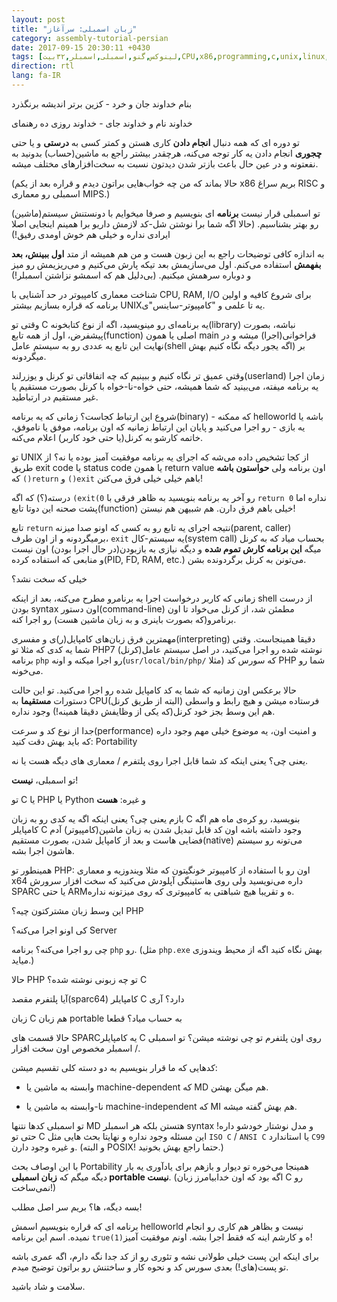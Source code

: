 ```yaml
---
layout: post
title: "زبان اسمبلی:‌ سرآغاز"
category: assembly-tutorial-persian
date: 2017-09-15 20:30:11 +0430
tags: [لینوکس,گنو,اسمبلی,اسمبلر,۳۲بیت,CPU,x86,programming,c,unix,linux,assembly]
direction: rtl
lang: fa-IR
---
```

بنام خداوند جان و خرد - کزین برتر اندیشه برنگذرد

خداوند نام و خداوند جای - خداوند روزی ده رهنمای

تو دوره ای که همه دنبال **انجام دادن** کاری هستن و کمتر کسی به **درستی** و یا
 حتی **چجوری** انجام دادن یه کار توجه می‌کنه، هرچقدر بیشتر راجع به ماشین(حساب)
 بدونید به نفعتونه و در عین حال باعث بازتر شدن دیدتون نسبت به سخت‌افزارهای
 مختلف میشه.

(حالا بماند که من چه خواب‌هایی براتون دیدم و قراره بعد از یکم x86 بریم سراغ RISC
 و اسمبلی رو معماری MIPS.)

تو اسمبلی قرار نیست **برنامه** ای بنویسیم و صرفا میخوایم با دونستنش سیستم(ماشین)
 رو بهتر بشناسیم. (حالا اگه شما برا نوشتن شل-کد لازمش داریو برا همینم اینجایی
 اصلا ایرادی نداره و خیلی هم خوش اومدی رفیق!)

به اندازه کافی توضیحات راجع به این زبون هست و من هم همیشه از متد **اول ببینش،
 بعد بفهمش** استفاده می‌کنم. اول می‌سازیمش بعد تیکه پارش می‌کنیم و می‌ریزیمش رو
 میز و دوباره سرهمش میکنیم. (بی‌دلیل هم که اسمشو نزاشتن اسمبلر!)

شناخت معماری کامپیوتر در حد آشنایی با CPU, RAM, I/O برای شروع کافیه و اولین
 برنامه که قراره بسازیم بیشتر UNIXیه تا علمی و "کامپیوتر-ساینس"ی.

وقتی تو C یه برنامه‌ای رو مینویسید، اگه از نوع کتابخونه(library) نباشه،
 بصورت پیشفرض، اول از همه تابع(function) اصلی یا همون main فراخوانی(اجرا) میشه
 و در نهایت این تابع یه عددی رو به سیستم عامل(shell اگه یجور دیگه نگاه کنیم
 بهش) بر میگردونه.

وقتی عمیق تر نگاه کنیم و ببینیم که چه اتفاقاتی تو کرنل و یوزرلند(userland)
 زمان اجرا یه برنامه میفته، می‌بینید که شما همیشه، حتی خواه-نا-خواه با کرنل
 بصورت مستقیم یا غیر مستقیم در ارتباطید.

شروع این ارتباط کجاست؟ زمانی که یه برنامه(binary) - که ممکنه helloworld باشه یا
 یه بازی - رو اجرا می‌کنید و پایان این ارتباط زمانیه که اون برنامه، موفق یا
 ناموفق، خاتمه کارشو به کرنل(یا حتی خود کاربر) اعلام می‌کنه.

تو UNIX از کجا تشخیص داده می‌شه که اجرای یه برنامه موفقیت آمیز بوده یا نه؟
 از طریق exit code یا status code یا همون return value اون برنامه ولی
 **حواستون باشه** که `()return` و `()exit` باهم خیلی خیلی فرق می‌کنن!

درسته(؟) که  اگه `(exit(0` رو آخر یه برنامه بنویسید به ظاهر فرقی با `return 0`
 نداره اما پشت صحنه این دوتا تابع(function) خیلی باهم فرق دارن. هم شبیهن هم
 نیستن!

تابع `return` نتیجه اجرای یه تابع رو به کسی که اونو صدا میزنه(parent, caller)
 برمیگردونه و از اون طرف، `exit` یه سیستم-کال(system call) بحساب میاد که به
 کرنل میگه **این برنامه کارش تموم شده** و دیگه نیازی به
 بازبودن(در حال اجرا بودن) اون نیست و منابعی که استفاده کرده(PID, FD, RAM, etc.)
 می‌تونن به کرنل برگردونده بشن.

خیلی که سخت نشد؟

زمانی که کاربر درخواست اجرا یه برنامرو مطرح می‌کنه، بعد از اینکه shell از درست
 بودن syntax اون دستور(command-line) مطمئن شد، از کرنل می‌خواد تا اون
 برنامرو(که بصورت باینری و به زبان ماشین هست) رو اجرا کنه.

مهمترین فرق زبان‌های کامپایل(ر)ی و مفسری(interpreting) دقیقا همینجاست.
 وقتی شما یه کدی که مثلا تو PHP7 نوشته شده رو اجرا می‌کنید، در اصل
 سیستم عامل(کرنل) برنامه `php` رو اجرا میکنه و اونه(`usr/local/bin/php/` مثلا)
 که سورس کد PHP شما رو می‌خونه.

حالا برعکس اون زمانیه که شما یه کد کامپایل شده رو اجرا می‌کنید. تو این حالت
 دستورات **مستقیما** به CPU(البته از طریق کرنل) فرستاده میشن و هیچ رابط
 و واسطی هم این وسط بجز خود کرنل(که یکی از وظایفش دقیقا همینه!) وجود نداره.

جدا از نوع کد و سرعت(performance) و امنیت اون، یه موضوع خیلی مهم وجود داره
 که باید بهش دقت کنید: Portability

یعنی چی؟ یعنی اینکه کد شما قابل اجرا روی پلتفرم / معماری های دیگه هست یا نه.

تو اسمبلی، **نیست**!

تو C یا PHP یا Python و غیره: **هست**

بازم یعنی چی؟ یعنی اینکه اگه یه کدی رو به زبان C بنویسید، رو کره‌ی ماه هم
 اگه کامپایلر C وجود داشته باشه اون کد قابل تبدیل شدن به زبان ماشین(کامپیوتر)
 آدم فضایی هاست و بعد از کامپایل شدن، بصورت مستقیم(native) می‌تونه رو سیستم
 هاشون اجرا بشه.

همینطور تو PHP: اون رو با استفاده از کامپیوتر خونگیتون که مثلا ویندوزیه
 و معماری x64 داره می‌نویسید ولی روی هاستینگی آپلودش می‌کنید که سخت افزار
 سرورش SPARC یا حتی ARMه و تقریبا هیچ شباهتی به کامپیوتری که روی میزتونه
 نداره.

این وسط زبان مشترکتون چیه؟ PHP

کی اونو اجرا می‌کنه؟ Server

چی رو اجرا می‌کنه؟ برنامه `php` رو. (مثل `php.exe` بهش نگاه کنید اگه از محیط
 ویندوزی میاید.)

حالا PHP تو چه زبونی نوشته شده؟ C

آیا پلتفرم مقصد(sparc64) کامپایلر C دارد؟ آری

زبان C هم زبان portable به حساب میاد؟ قطعا

حالا قسمت های SPARCیه کامپایلر C روی اون پلتفرم تو چی نوشته میشن؟ تو
 اسمبلی / اسمبلر مخصوص اون سخت افزار.

کدهایی که ما قرار بنویسیم به دو دسته کلی تقسیم میشن:

- وابسته به ماشین یا machine-dependent که MD هم میگن بهشن.

- نا-وابسته به ماشین یا machine-independent که MI هم بهش گفته میشه.

تو اسمبلی کدها نتنها MD هتستن بلکه هر اسمبلر syntax و مدل نوشتار خودشو داره!
 حتی تو C این مسئله وجود نداره و نهایتا بحث هایی مثل `ISO C` / `ANSI C` یا
 استاندارد `C99` و غیره وجود دارن. (و البته POSIX! حتما راجع بهش بخونید.)

با این اوصاف بحث Portability همینجا می‌خوره تو دیوار و بازهم برای یادآوری
 یه بار دیگه میگم که **زبان اسمبلی portable نیست**. (اگه بود که اون خدابیامرز
 زبان C رو نمی‌ساخت!)

بسه دیگه، ها؟ بریم سر اصل مطلب!

برنامه ای که قراره بنویسیم اسمش helloworld نیست و بظاهر هم کاری رو انجام نمیده.
 اسم این برنامه `true(1)`ه و کارشم اینه که فقط اجرا بشه. اونم موفقیت آمیز!

برای اینکه این پست خیلی طولانی نشه و تئوری رو از کد جدا نگه دارم، اگه عمری
 باشه تو پست(های!) بعدی سورس کد و نحوه کار و ساختنش رو براتون توضیح میدم.

سلامت و شاد باشید.